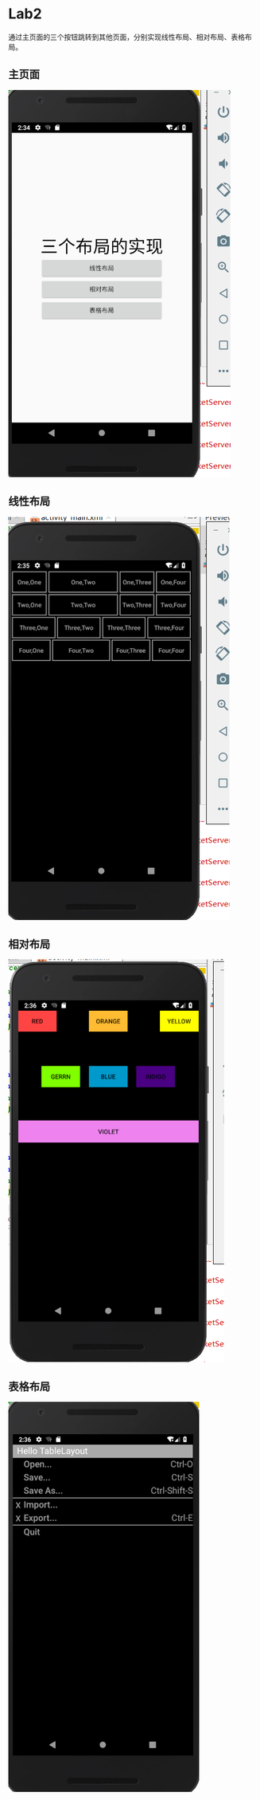 # Lab2
通过主页面的三个按钮跳转到其他页面，分别实现线性布局、相对布局、表格布局。
## 主页面
![主页面](https://github.com/HaiErvin/Lab2/blob/master/%E4%B8%BB%E9%A1%B5%E9%9D%A2.PNG?raw=true)
## 线性布局
![线性布局](https://github.com/HaiErvin/Lab2/blob/master/%E7%BA%BF%E6%80%A7%E5%B8%83%E5%B1%80.PNG?raw=true)
## 相对布局
![相对布局](https://github.com/HaiErvin/Lab2/blob/master/%E7%9B%B8%E5%AF%B9%E5%B8%83%E5%B1%80.PNG?raw=true)
## 表格布局
![表格布局](https://github.com/HaiErvin/Lab2/blob/master/%E8%A1%A8%E6%A0%BC%E5%B8%83%E5%B1%80.PNG?raw=true)
